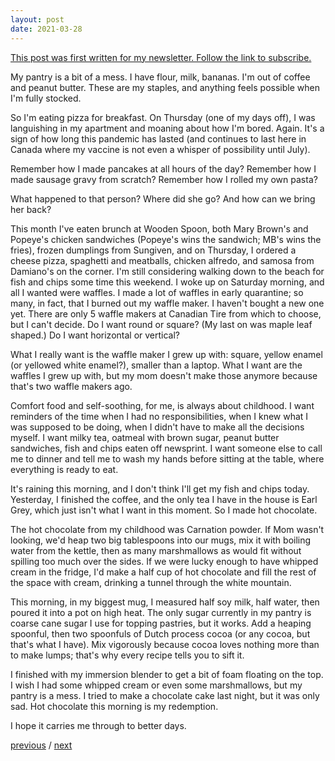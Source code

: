 ```yaml
---
layout: post
date: 2021-03-28
---
```


[This post was first written for my newsletter. Follow the link to subscribe.](https://tinyletter.com/jessdriscoll)

My pantry is a bit of a mess. I have flour, milk, bananas. I'm out of coffee and peanut butter. These are my staples, and anything feels possible when I'm fully stocked. 

So I'm eating pizza for breakfast. On Thursday (one of my days off), I was languishing in my apartment and moaning about how I'm bored. Again. It's a sign of how long this pandemic has lasted (and continues to last here in Canada where my vaccine is not even a whisper of possibility until July). 

Remember how I made pancakes at all hours of the day? Remember how I made sausage gravy from scratch? Remember how I rolled my own pasta?

What happened to that person? Where did she go? And how can we bring her back?

This month I've eaten brunch at Wooden Spoon, both Mary Brown's and Popeye's chicken sandwiches (Popeye's wins the sandwich; MB's wins the fries), frozen dumplings from Sungiven, and on Thursday, I ordered a cheese pizza, spaghetti and meatballs, chicken alfredo, and samosa from Damiano's on the corner. I'm still considering walking down to the beach for fish and chips some time this weekend.
I woke up on Saturday morning, and all I wanted were waffles. I made a lot of waffles in early quarantine; so many, in fact, that I burned out my waffle maker. I haven't bought a new one yet. There are only 5 waffle makers at Canadian Tire from which to choose, but I can't decide. Do I want round or square? (My last on was maple leaf shaped.) Do I want horizontal or vertical? 

What I really want is the waffle maker I grew up with: square, yellow enamel (or yellowed white enamel?), smaller than a laptop. What I want are the waffles I grew up with, but my mom doesn't make those anymore because that's two waffle makers ago.

Comfort food and self-soothing, for me, is always about childhood. I want reminders of the time when I had no responsibilities, when I knew what I was supposed to be doing, when I didn't have to make all the decisions myself. I want milky tea, oatmeal with brown sugar, peanut butter sandwiches, fish and chips eaten off newsprint. I want someone else to call me to dinner and tell me to wash my hands before sitting at the table, where everything is ready to eat. 

It's raining this morning, and I don't think I'll get my fish and chips today. Yesterday, I finished the coffee, and the only tea I have in the house is Earl Grey, which just isn't what I want in this moment. So I made hot chocolate.

The hot chocolate from my childhood was Carnation powder. If Mom wasn't looking, we'd heap two big tablespoons into our mugs, mix it with boiling water from the kettle, then as many marshmallows as would fit without spilling too much over the sides. If we were lucky enough to have whipped cream in the fridge, I'd make a half cup of hot chocolate and fill the rest of the space with cream, drinking a tunnel through the white mountain.

This morning, in my biggest mug, I measured half soy milk, half water, then poured it into a pot on high heat. The only sugar currently in my pantry is coarse cane sugar I use for topping pastries, but it works. Add a heaping spoonful, then two spoonfuls of Dutch process cocoa (or any cocoa, but that's what I have). Mix vigorously because cocoa loves nothing more than to make lumps; that's why every recipe tells you to sift it.

I finished with my immersion blender to get a bit of foam floating on the top. I wish I had some whipped cream or even some marshmallows, but my pantry is a mess. I tried to make a chocolate cake last night, but it was only sad. Hot chocolate this morning is my redemption. 

I hope it carries me through to better days.

<a href="{{page.previous.url}}">previous</a> / <a href="{{page.next.url}}">next</a>

